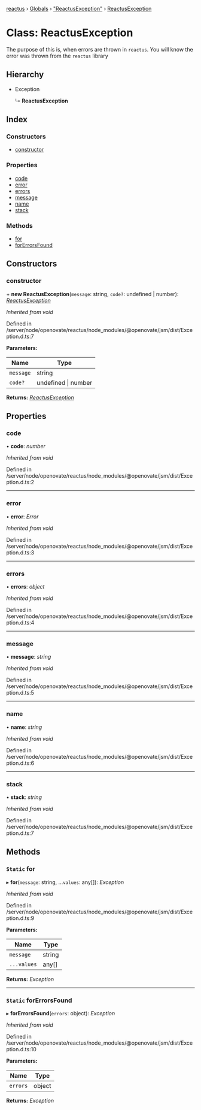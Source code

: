 [reactus](../README.md) › [Globals](../globals.md) › ["ReactusException"](../modules/_reactusexception_.md) › [ReactusException](_reactusexception_.reactusexception.md)

# Class: ReactusException

The purpose of this is, when errors are thrown
in `reactus`. You will know the error was thrown
from the `reactus` library

## Hierarchy

* Exception

  ↳ **ReactusException**

## Index

### Constructors

* [constructor](_reactusexception_.reactusexception.md#constructor)

### Properties

* [code](_reactusexception_.reactusexception.md#code)
* [error](_reactusexception_.reactusexception.md#error)
* [errors](_reactusexception_.reactusexception.md#errors)
* [message](_reactusexception_.reactusexception.md#message)
* [name](_reactusexception_.reactusexception.md#name)
* [stack](_reactusexception_.reactusexception.md#stack)

### Methods

* [for](_reactusexception_.reactusexception.md#static-for)
* [forErrorsFound](_reactusexception_.reactusexception.md#static-forerrorsfound)

## Constructors

###  constructor

\+ **new ReactusException**(`message`: string, `code?`: undefined | number): *[ReactusException](_reactusexception_.reactusexception.md)*

*Inherited from void*

Defined in /server/node/openovate/reactus/node_modules/@openovate/jsm/dist/Exception.d.ts:7

**Parameters:**

Name | Type |
------ | ------ |
`message` | string |
`code?` | undefined &#124; number |

**Returns:** *[ReactusException](_reactusexception_.reactusexception.md)*

## Properties

###  code

• **code**: *number*

*Inherited from void*

Defined in /server/node/openovate/reactus/node_modules/@openovate/jsm/dist/Exception.d.ts:2

___

###  error

• **error**: *Error*

*Inherited from void*

Defined in /server/node/openovate/reactus/node_modules/@openovate/jsm/dist/Exception.d.ts:3

___

###  errors

• **errors**: *object*

*Inherited from void*

Defined in /server/node/openovate/reactus/node_modules/@openovate/jsm/dist/Exception.d.ts:4

___

###  message

• **message**: *string*

*Inherited from void*

Defined in /server/node/openovate/reactus/node_modules/@openovate/jsm/dist/Exception.d.ts:5

___

###  name

• **name**: *string*

*Inherited from void*

Defined in /server/node/openovate/reactus/node_modules/@openovate/jsm/dist/Exception.d.ts:6

___

###  stack

• **stack**: *string*

*Inherited from void*

Defined in /server/node/openovate/reactus/node_modules/@openovate/jsm/dist/Exception.d.ts:7

## Methods

### `Static` for

▸ **for**(`message`: string, ...`values`: any[]): *Exception*

*Inherited from void*

Defined in /server/node/openovate/reactus/node_modules/@openovate/jsm/dist/Exception.d.ts:9

**Parameters:**

Name | Type |
------ | ------ |
`message` | string |
`...values` | any[] |

**Returns:** *Exception*

___

### `Static` forErrorsFound

▸ **forErrorsFound**(`errors`: object): *Exception*

*Inherited from void*

Defined in /server/node/openovate/reactus/node_modules/@openovate/jsm/dist/Exception.d.ts:10

**Parameters:**

Name | Type |
------ | ------ |
`errors` | object |

**Returns:** *Exception*
